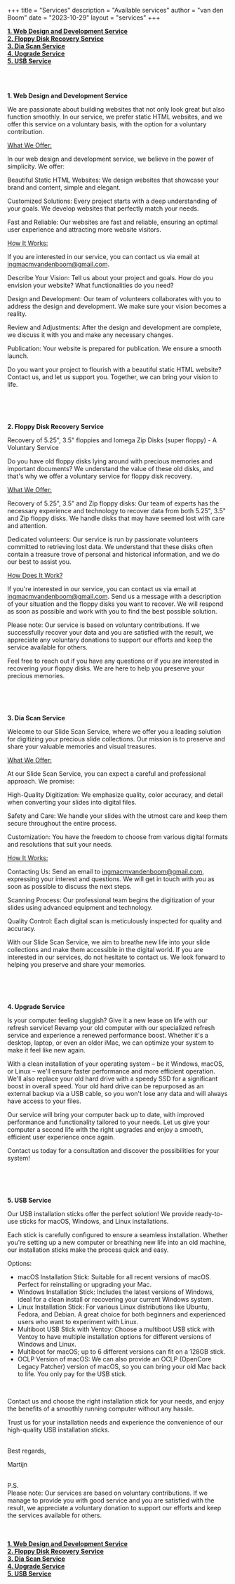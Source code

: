 +++
title = "Services"
description = "Available services"
author = "van den Boom"
date = "2023-10-29"
layout = "services"
+++

<b><a rel="noopener" href="#web_design_and_development_service">1. Web Design and Development Service</a></b></br>
<b><a rel="noopener" href="#floppy_disk_recovery_service">2. Floppy Disk Recovery Service</a></b></br>
<b><a rel="noopener" href="#dia_scan_service">3. Dia Scan Service</a></b></br>
<b><a rel="noopener" href="#upgrade_service">4. Upgrade Service</a></b></br>
<b><a rel="noopener" href="#usb_service">5. USB Service</a></b>

<a id="web_design_and_development_service"></a>
</br>
</br>

<b>1. Web Design and Development Service</b>

We are passionate about building websites that not only look great but also function smoothly. In our service, we prefer static HTML websites, and we offer this service on a voluntary basis, with the option for a voluntary contribution.

<u>What We Offer:</u>

In our web design and development service, we believe in the power of simplicity. We offer:

Beautiful Static HTML Websites: We design websites that showcase your brand and content, simple and elegant.

Customized Solutions: Every project starts with a deep understanding of your goals. We develop websites that perfectly match your needs.

Fast and Reliable: Our websites are fast and reliable, ensuring an optimal user experience and attracting more website visitors.

<u>How It Works:</u>

If you are interested in our service, you can contact us via email at ingmacmvandenboom@gmail.com.

Describe Your Vision: Tell us about your project and goals. How do you envision your website? What functionalities do you need?

Design and Development: Our team of volunteers collaborates with you to address the design and development. We make sure your vision becomes a reality.

Review and Adjustments: After the design and development are complete, we discuss it with you and make any necessary changes.

Publication: Your website is prepared for publication. We ensure a smooth launch.

Do you want your project to flourish with a beautiful static HTML website? Contact us, and let us support you. Together, we can bring your vision to life.</br>
</br>

<a id="floppy_disk_recovery_service"></a>
</br>
</br>

<b>2. Floppy Disk Recovery Service</b>

Recovery of 5.25", 3.5" floppies and Iomega Zip Disks (super floppy) - A Voluntary Service

Do you have old floppy disks lying around with precious memories and important documents? We understand the value of these old disks, and that's why we offer a voluntary service for floppy disk recovery.

<u>What We Offer:</u>

Recovery of 5.25", 3.5" and Zip floppy disks: Our team of experts has the necessary experience and technology to recover data from both 5.25", 3.5" and Zip floppy disks. We handle disks that may have seemed lost with care and attention.

Dedicated volunteers: Our service is run by passionate volunteers committed to retrieving lost data. We understand that these disks often contain a treasure trove of personal and historical information, and we do our best to assist you.

<u>How Does It Work?</u>

If you're interested in our service, you can contact us via email at ingmacmvandenboom@gmail.com. Send us a message with a description of your situation and the floppy disks you want to recover. We will respond as soon as possible and work with you to find the best possible solution.

Please note: Our service is based on voluntary contributions. If we successfully recover your data and you are satisfied with the result, we appreciate any voluntary donations to support our efforts and keep the service available for others.

Feel free to reach out if you have any questions or if you are interested in recovering your floppy disks. We are here to help you preserve your precious memories.</br>
</br>

<a id="dia_scan_service"></a>
</br>
</br>

<b>3. Dia Scan Service</b>

Welcome to our Slide Scan Service, where we offer you a leading solution for digitizing your precious slide collections. Our mission is to preserve and share your valuable memories and visual treasures.

<u>What We Offer:</u>

At our Slide Scan Service, you can expect a careful and professional approach. We promise:

High-Quality Digitization: We emphasize quality, color accuracy, and detail when converting your slides into digital files.

Safety and Care: We handle your slides with the utmost care and keep them secure throughout the entire process.

Customization: You have the freedom to choose from various digital formats and resolutions that suit your needs.

<u>How It Works:</u>

Contacting Us: Send an email to ingmacmvandenboom@gmail.com, expressing your interest and questions. We will get in touch with you as soon as possible to discuss the next steps.

Scanning Process: Our professional team begins the digitization of your slides using advanced equipment and technology.

Quality Control: Each digital scan is meticulously inspected for quality and accuracy.

With our Slide Scan Service, we aim to breathe new life into your slide collections and make them accessible in the digital world. If you are interested in our services, do not hesitate to contact us. We look forward to helping you preserve and share your memories.</br>
</br>

<a id="upgrade_service"></a>
</br>
</br>

<b>4. Upgrade Service</b>

Is your computer feeling sluggish? Give it a new lease on life with our refresh service!
Revamp your old computer with our specialized refresh service and experience a renewed performance boost. Whether it's a desktop, laptop, or even an older iMac, we can optimize your system to make it feel like new again.

With a clean installation of your operating system – be it Windows, macOS, or Linux – we'll ensure faster performance and more efficient operation. We'll also replace your old hard drive with a speedy SSD for a significant boost in overall speed. Your old hard drive can be repurposed as an external backup via a USB cable, so you won't lose any data and will always have access to your files.

Our service will bring your computer back up to date, with improved performance and functionality tailored to your needs. Let us give your computer a second life with the right upgrades and enjoy a smooth, efficient user experience once again.

Contact us today for a consultation and discover the possibilities for your system!</br>
</br>

<a id="usb_service"></a>
</br>
</br>

<b>5. USB Service</b>

Our USB installation sticks offer the perfect solution! We provide ready-to-use sticks for macOS, Windows, and Linux installations.

Each stick is carefully configured to ensure a seamless installation. Whether you're setting up a new computer or breathing new life into an old machine, our installation sticks make the process quick and easy.

Options:

- macOS Installation Stick: Suitable for all recent versions of macOS. Perfect for reinstalling or upgrading your Mac.</br>
- Windows Installation Stick: Includes the latest versions of Windows, ideal for a clean install or recovering your current Windows system.</br>
- Linux Installation Stick: For various Linux distributions like Ubuntu, Fedora, and Debian. A great choice for both beginners and experienced users who want to experiment with Linux.</br>
- Multiboot USB Stick with Ventoy: Choose a multiboot USB stick with Ventoy to have multiple installation options for different versions of Windows and Linux.</br>
- Multiboot for macOS; up to 6 different versions can fit on a 128GB stick.</br>
- OCLP Version of macOS: We can also provide an OCLP (OpenCore Legacy Patcher) version of macOS, so you can bring your old Mac back to life. You only pay for the USB stick.</br>
</br>

Contact us and choose the right installation stick for your needs, and enjoy the benefits of a smoothly running computer without any hassle.</br>

Trust us for your installation needs and experience the convenience of our high-quality USB installation sticks.</br>
</br>

Best regards,

Martijn</br>
</br>

P.S.</br>
Please note: Our services are based on voluntary contributions. If we manage to provide you with good service and you are satisfied with the result, we appreciate a voluntary donation to support our efforts and keep the services available for others.</br>
</br>
</br>

<b><a rel="noopener" href="#web_design_and_development_service">1. Web Design and Development Service</a></b></br>
<b><a rel="noopener" href="#floppy_disk_recovery_service">2. Floppy Disk Recovery Service</a></b></br>
<b><a rel="noopener" href="#dia_scan_service">3. Dia Scan Service</a></b></br>
<b><a rel="noopener" href="#upgrade_service">4. Upgrade Service</a></b></br>
<b><a rel="noopener" href="#usb_service">5. USB Service</a></b>
</br>
</br>   